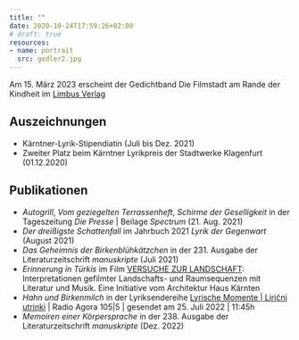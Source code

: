 ```yaml
---
title: ""
date: 2020-10-24T17:59:26+02:00
# draft: true
resources:
- name: portrait
  src: godler2.jpg
---
```


<span style=“color:grey“>Am 15. März 2023 erscheint der Gedichtband Die Filmstadt am Rande der Kindheit im <a href="http://limbusverlag.at/index.php/filmstadt-am-rande-der-kindheit"> Limbus Verlag</a></span>

## Auszeichnungen

* Kärntner-Lyrik-Stipendiatin (Juli bis Dez. 2021)
* Zweiter Platz beim Kärntner Lyrikpreis der Stadtwerke Klagenfurt (01.12.2020)

## Publikationen

* _Autogrill_, _Vom geziegelten Terrassenheft_, _Schirme der Geselligkeit_ in der Tageszeitung _Die Presse_ | Beilage _Spectrum_ (21. Aug. 2021)
* _Der dreißigste Schattenfall_ im Jahrbuch 2021 _Lyrik der Gegenwart_ (August 2021)
* _Das Geheimnis der Birkenblühkätzchen_ in der 231. Ausgabe der Literaturzeitschrift _manuskripte_ (Juli 2021)
* _Erinnerung in Türkis_ im Film <a href="https://www.youtube.com/watch?v=lQV4y-eWekA">VERSUCHE ZUR LANDSCHAFT</a>: Interpretationen gefilmter Landschafts- und Raumsequenzen mit Literatur und Musik. Eine Initiative vom Architektur Haus Kärnten
* _Hahn und Birkenmilch_ in der Lyriksendereihe <a href="https://cba.fro.at/568058">Lyrische Momente | Lirični utrinki</a> | Radio Agora 105|5 | gesendet am 25. Juli 2022 | 11:45h
* _Memoiren einer Körpersprache_ in der 238. Ausgabe der Literaturzeitschrift _manuskripte_ (Dez. 2022)